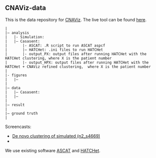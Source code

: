 ## CNAViz-data

This is the data repository for [CNAViz](https://github.com/elkebir-group/cnaviz). The live tool can be found [here](https://elkebir-group.github.io/cnaviz/). 

```
|
|– analysis
|   |- Simulation:
|   |— Casasent:
|       |- ASCAT: .R script to run ASCAT aspcf
|   	|— HATCHet: .ini files to run HATCHet
|	    |- output_PX: output files after running HATCHet with the HATCHet clustering, where X is the patient number
|	    |- output_HPX: output files after running HATCHet with the HATCHet + CNAViz refined clustering,  where X is the patient number 
|   
|- figures
|   |— 
|
|— data
|   |— Casasent:
|   |— 
|
|— result
|
|— ground truth
|
```

Screencasts:
- [De novo clustering of simulated (n2_s4669)](https://youtu.be/-qsI2Bl1TXA) 
- 

We use existing software [ASCAT](https://github.com/VanLoo-lab/ascat) and [HATCHet](http://compbio.cs.brown.edu/hatchet/README.html#usage). 


